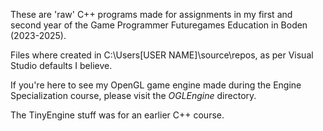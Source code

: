These are 'raw' C++ programs made for assignments in my first and second year of the Game Programmer Futuregames Education in Boden (2023-2025).

Files where created in C:\Users\[USER NAME]\source\repos, as per Visual Studio defaults I believe.

If you're here to see my OpenGL game engine made during the Engine Specialization course, please visit the _OGLEngine_ directory.

The TinyEngine stuff was for an earlier C++ course. 
